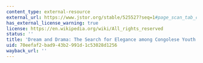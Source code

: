 ```yaml
---
content_type: external-resource
external_url: https://www.jstor.org/stable/525527?seq=1#page_scan_tab_contents
has_external_license_warning: true
license: https://en.wikipedia.org/wiki/All_rights_reserved
status: ''
title: 'Dream and Drama: The Search for Elegance among Congolese Youth'
uid: 70eefaf2-bad9-43b2-991d-1c53028d1256
wayback_url: ''
---
```

